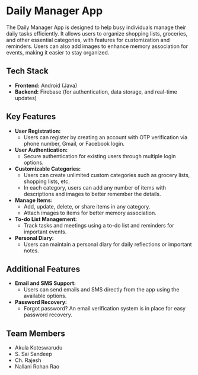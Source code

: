 # Daily Manager App

The Daily Manager App is designed to help busy individuals manage their daily tasks efficiently. It allows users to organize shopping lists, groceries, and other essential categories, with features for customization and reminders. Users can also add images to enhance memory association for events, making it easier to stay organized.

## Tech Stack
- **Frontend:** Android (Java)
- **Backend:** Firebase (for authentication, data storage, and real-time updates)

## Key Features
- **User Registration:** 
  - Users can register by creating an account with OTP verification via phone number, Gmail, or Facebook login.
- **User Authentication:** 
  - Secure authentication for existing users through multiple login options.
- **Customizable Categories:** 
  - Users can create unlimited custom categories such as grocery lists, shopping lists, etc.
  - In each category, users can add any number of items with descriptions and images to better remember the details.
- **Manage Items:** 
  - Add, update, delete, or share items in any category.
  - Attach images to items for better memory association.
- **To-do List Management:** 
  - Track tasks and meetings using a to-do list and reminders for important events.
- **Personal Diary:** 
  - Users can maintain a personal diary for daily reflections or important notes.

## Additional Features
- **Email and SMS Support:** 
  - Users can send emails and SMS directly from the app using the available options.
- **Password Recovery:** 
  - Forgot password? An email verification system is in place for easy password recovery.

## Team Members
- Akula Koteswarudu
- S. Sai Sandeep
- Ch. Rajesh
- Nallani Rohan Rao
